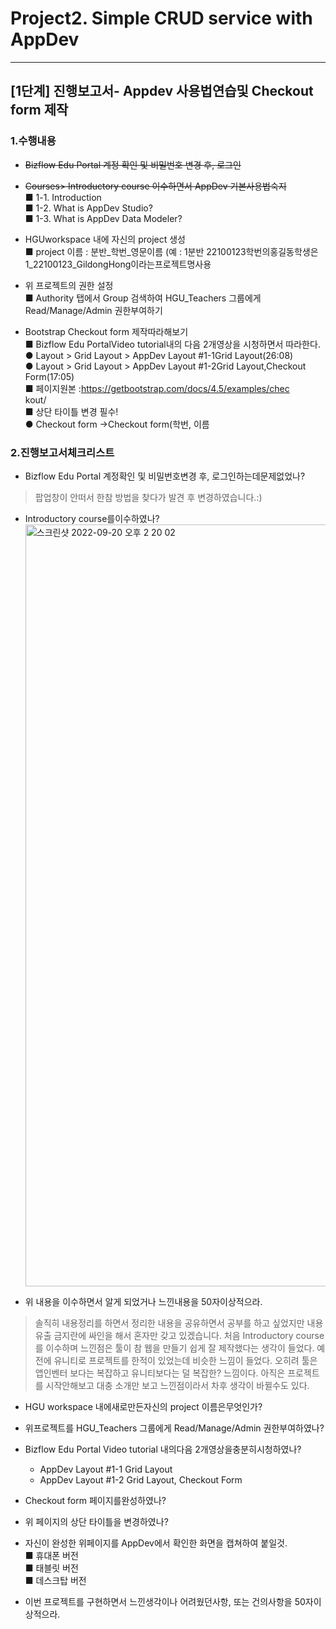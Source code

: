 # Project2. Simple CRUD service with AppDev
-----------

## [1단계] 진행보고서- Appdev 사용법연습및 Checkout form 제작<br>

### 1.수행내용<br>

- ~~Bizflow Edu Portal 계정 확인 및 비밀번호 변경 후, 로그인~~<br>
- ~~Courses> Introductory course 이수하면서 AppDev 기본사용법숙지~~<br>
  ■ 1-1. Introduction<br>
  ■ 1-2. What is AppDev Studio?<br>
  ■ 1-3. What is AppDev Data Modeler?<br>
  
- HGUworkspace 내에 자신의 project 생성<br>
  ■ project 이름 : 분반_학번_영문이름 (예 : 1분반 22100123학번의홍길동학생은1_22100123_GildongHong이라는프로젝트명사용<br>
  
- 위 프로젝트의 권한 설정<br>
  ■ Authority 탭에서 Group 검색하여 HGU_Teachers 그룹에게 Read/Manage/Admin 권한부여하기<br>
  
- Bootstrap Checkout form 제작따라해보기<br>
  ■ Bizflow Edu PortalVideo tutorial내의 다음 2개영상을 시청하면서 따라한다.<br>
    ● Layout > Grid Layout > AppDev Layout #1-1Grid Layout(26:08)<br>
    ● Layout > Grid Layout > AppDev Layout #1-2Grid Layout,Checkout Form(17:05)<br>
  ■ 페이지원본 :https://getbootstrap.com/docs/4.5/examples/chec<br>kout/<br>
  ■ 상단 타이틀 변경 필수!<br>
    ● Checkout form →Checkout form(학번, 이름<br>


### 2.진행보고서체크리스트<br>

- Bizflow Edu Portal 계정확인 및 비밀번호변경 후, 로그인하는데문제없었나?<br>
> 팝업창이 안떠서 한참 방법을 찾다가 발견 후 변경하였습니다.:)

- Introductory course를이수하였나?<br>
<img width="1219" alt="스크린샷 2022-09-20 오후 2 20 02" src="https://user-images.githubusercontent.com/103713510/191173809-98dd3fdb-0c1f-466f-a425-337ecca5ac92.png"><br>


- 위 내용을 이수하면서 알게 되었거나 느낀내용을 50자이상적으라.<br>
> 솔직히 내용정리를 하면서 정리한 내용을 공유하면서 공부를 하고 싶었지만 내용 유출 금지란에 싸인을 해서 혼자만 갖고 있겠습니다. 처음 Introductory course를 이수하며 느낀점은 툴이 참 웹을 만들기 쉽게 잘 제작했다는 생각이 들었다. 예전에 유니티로 프로젝트를 한적이 있었는데 비슷한 느낌이 들었다. 오히려 툴은 앱인벤터 보다는 복잡하고 유니티보다는 덜 복잡한? 느낌이다. 아직은 프로젝트를 시작안해보고 대충 소개만 보고 느낀점이라서 차후 생각이 바뀔수도 있다.<br>

- HGU workspace 내에새로만든자신의 project 이름은무엇인가?<br>
- 위프로젝트를 HGU_Teachers 그룹에게 Read/Manage/Admin 권한부여하였나?<br>
- Bizflow Edu Portal Video tutorial 내의다음 2개영상을충분히시청하였나?<br>
  - AppDev Layout #1-1 Grid Layout<br>
  - AppDev Layout #1-2 Grid Layout, Checkout Form<br>
  
- Checkout form 페이지를완성하였나?<br>
- 위 페이지의 상단 타이틀을 변경하였나?<br>
- 자신이 완성한 위페이지를 AppDev에서 확인한 화면을 캡쳐하여 붙일것.<br>
  ■ 휴대폰 버전<br>
  ■ 태블릿 버전<br>
  ■ 데스크탑 버전<br>
  
- 이번 프로젝트를 구현하면서 느낀생각이나 어려웠던사항, 또는 건의사항을 50자이상적으라.<br>
